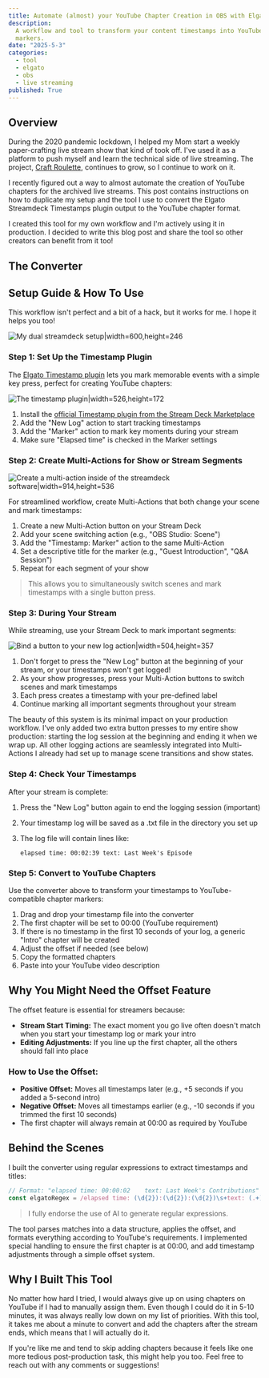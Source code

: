 ```yaml
---
title: Automate (almost) your YouTube Chapter Creation in OBS with Elgato Timestamps
description:
  A workflow and tool to transform your content timestamps into YouTube-ready chapter
  markers.
date: "2025-5-3"
categories:
  - tool
  - elgato
  - obs
  - live streaming
published: True
---
```


<script lang="ts">
    import YouTubeChapterConverter from '$lib/components/blog/YouTubeChapterConverter.svelte';
</script>

## Overview

During the 2020 pandemic lockdown, I helped my Mom start a weekly paper-crafting live
stream show that kind of took off. I've used it as a platform to push myself and learn the
technical side of live streaming. The project,
[Craft Roulette](https://craftroulette.live), continues to grow, so I continue to work on
it.

I recently figured out a way to almost automate the creation of YouTube chapters for the
archived live streams. This post contains instructions on how to duplicate my setup and
the tool I use to convert the Elgato Streamdeck Timestamps plugin output to the YouTube
chapter format.

I created this tool for my own workflow and I'm actively using it in production. I decided
to write this blog post and share the tool so other creators can benefit from it too!

## The Converter

<YouTubeChapterConverter />

## Setup Guide & How To Use

This workflow isn't perfect and a bit of a hack, but it works for me. I hope it helps you
too!

![My dual streamdeck setup|width=600,height=246](/blog/youtube/view.png "I use a dual Streamdeck setup to produce the
show.")

### Step 1: Set Up the Timestamp Plugin

The
[Elgato Timestamp plugin](https://marketplace.elgato.com/product/timestamp-76bd699e-cded-44d8-aaa5-a7e863657b93)
lets you mark memorable events with a simple key press, perfect for creating YouTube
chapters:

![The timestamp plugin|width=526,height=172](/blog/youtube/timestamp.png "Configure the timestamp plugin actions")

1. Install the
   [official Timestamp plugin from the Stream Deck Marketplace](https://marketplace.elgato.com/product/timestamp-76bd699e-cded-44d8-aaa5-a7e863657b93)
2. Add the "New Log" action to start tracking timestamps
3. Add the "Marker" action to mark key moments during your stream
4. Make sure "Elapsed time" is checked in the Marker settings

### Step 2: Create Multi-Actions for Show or Stream Segments

![Create a multi-action inside of the streamdeck software|width=914,height=536](/blog/youtube/multiaction.png "One of the many complicated multi-actions I use")

For streamlined workflow, create Multi-Actions that both change your scene and mark
timestamps:

1. Create a new Multi-Action button on your Stream Deck
2. Add your scene switching action (e.g., "OBS Studio: Scene")
3. Add the "Timestamp: Marker" action to the same Multi-Action
4. Set a descriptive title for the marker (e.g., "Guest Introduction", "Q&A Session")
5. Repeat for each segment of your show

> This allows you to simultaneously switch scenes and mark timestamps with a single button
> press.

### Step 3: During Your Stream

While streaming, use your Stream Deck to mark important segments:

![Bind a button to your new log action|width=504,height=357](/blog/youtube/streamdeck.png "Make sure to bind a button to your New Log action, this won't work inside of a multiaction")

1. Don't forget to press the "New Log" button at the beginning of your stream, or your
   timestamps won't get logged!
2. As your show progresses, press your Multi-Action buttons to switch scenes and mark
   timestamps
3. Each press creates a timestamp with your pre-defined label
4. Continue marking all important segments throughout your stream

The beauty of this system is its minimal impact on your production workflow. I've only
added two extra button presses to my entire show production: starting the log session at
the beginning and ending it when we wrap up. All other logging actions are seamlessly
integrated into Multi-Actions I already had set up to manage scene transitions and show
states.

### Step 4: Check Your Timestamps

After your stream is complete:

1. Press the "New Log" button again to end the logging session (important)
2. Your timestamp log will be saved as a .txt file in the directory you set up
3. The log file will contain lines like:

   `elapsed time: 00:02:39 text: Last Week's Episode`

### Step 5: Convert to YouTube Chapters

Use the converter above to transform your timestamps to YouTube-compatible chapter
markers:

1. Drag and drop your timestamp file into the converter
2. The first chapter will be set to 00:00 (YouTube requirement)
3. If there is no timestamp in the first 10 seconds of your log, a generic "Intro" chapter
   will be created
4. Adjust the offset if needed (see below)
5. Copy the formatted chapters
6. Paste into your YouTube video description

## Why You Might Need the Offset Feature

The offset feature is essential for streamers because:

- **Stream Start Timing:** The exact moment you go live often doesn't match when you start
  your timestamp log or mark your intro
- **Editing Adjustments:** If you line up the first chapter, all the others should fall
  into place

### How to Use the Offset:

- **Positive Offset:** Moves all timestamps later (e.g., +5 seconds if you added a
  5-second intro)
- **Negative Offset:** Moves all timestamps earlier (e.g., -10 seconds if you trimmed the
  first 10 seconds)
- The first chapter will always remain at 00:00 as required by YouTube

## Behind the Scenes

I built the converter using regular expressions to extract timestamps and titles:

```typescript
// Format: "elapsed time: 00:00:02    text: Last Week's Contributions"
const elgatoRegex = /elapsed time: (\d{2}):(\d{2}):(\d{2})\s+text: (.+)/g;
```

> I fully endorse the use of AI to generate regular expressions.

The tool parses matches into a data structure, applies the offset, and formats everything
according to YouTube's requirements. I implemented special handling to ensure the first
chapter is at 00:00, and add timestamp adjustments through a simple offset system.

## Why I Built This Tool

No matter how hard I tried, I would always give up on using chapters on YouTube if I had
to manually assign them. Even though I could do it in 5-10 minutes, it was always really
low down on my list of priorities. With this tool, it takes me about a minute to convert
and add the chapters after the stream ends, which means that I will actually do it.

If you're like me and tend to skip adding chapters because it feels like one more tedious
post-production task, this might help you too. Feel free to reach out with any comments or
suggestions!
